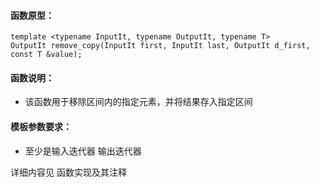 
#### 函数原型：
```
template <typename InputIt, typename OutputIt, typename T>
OutputIt remove_copy(InputIt first, InputIt last, OutputIt d_first, const T &value);
```

#### 函数说明：
* 该函数用于移除区间内的指定元素，并将结果存入指定区间

#### 模板参数要求：
* 至少是输入迭代器 输出迭代器

详细内容见 函数实现及其注释

